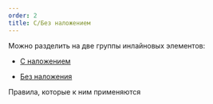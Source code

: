 ```yaml
---
order: 2
title: С/Без наложением
---
```


Можно разделить на две группы инлайновых элементов:

-  [С наложением](./../../../../../upcoming-release/wysiwyg/concept/mark/new_article_0/new_article_0/_index.md)

-  [Без наложения](./../../../../../upcoming-release/wysiwyg/concept/mark/new_article_0/new_article_1/_index.md)

Правила, которые к ним применяются